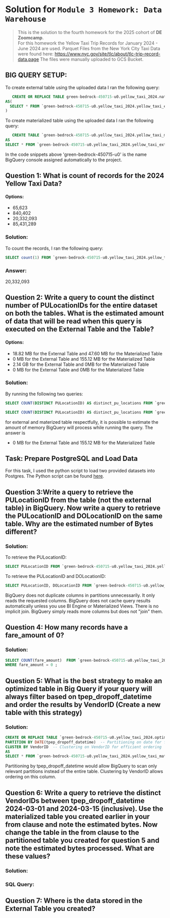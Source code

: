 # Solution for `Module 3 Homework: Data Warehouse`

> This is the solution to the fourth homework for the 2025 cohort of **DE Zoomcamp**.  
> For this homework the Yellow Taxi Trip Records for January 2024 - June 2024 are used. Parquet Files from the New York City Taxi Data were found here:
https://www.nyc.gov/site/tlc/about/tlc-trip-record-data.page
> The files were manually uploaded to GCS Bucket.
 ## BIG QUERY SETUP:
 To create external table using the uploaded data I ran the following query:
```sql
   CREATE OR REPLACE TABLE green-bedrock-450715-u0.yellow_taxi_2024.native_yellow_taxi
AS(
  SELECT * FROM `green-bedrock-450715-u0.yellow_taxi_2024.yellow_taxi_external`
)
```

To create materialized table using the uploaded data I ran the following query:
```sql
   CREATE TABLE `green-bedrock-450715-u0.yellow_taxi_2024.yellow_taxi_materialized`
AS
SELECT * FROM `green-bedrock-450715-u0.yellow_taxi_2024.yellow_taxi_external`;
```
 In the code snippets above 'green-bedrock-450715-u0' is the name BigQuery console assigned automatically to the project.
## Question 1: What is count of records for the 2024 Yellow Taxi Data?
#### Options:
- 65,623
- 840,402
- 20,332,093
- 85,431,289
  
### Solution:
To count the records, I ran the following query:
```sql
SELECT count(1) FROM `green-bedrock-450715-u0.yellow_taxi_2024.yellow_taxi_materialized`;
 ```
### Answer: 
20,332,093

## Question 2: Write a query to count the distinct number of PULocationIDs for the entire dataset on both the tables. What is the estimated amount of data that will be read when this query is executed on the External Table and the Table?

#### Options:
- 18.82 MB for the External Table and 47.60 MB for the Materialized Table
- 0 MB for the External Table and 155.12 MB for the Materialized Table
- 2.14 GB for the External Table and 0MB for the Materialized Table
- 0 MB for the External Table and 0MB for the Materialized Table
### Solution:
By running the following two queries:
```sql
SELECT COUNT(DISTINCT PULocationID) AS distinct_pu_locations FROM `green-bedrock-450715-u0.yellow_taxi_2024.yellow_taxi_external`;
```
```sql
SELECT COUNT(DISTINCT PULocationID) AS distinct_pu_locations FROM `green-bedrock-450715-u0.yellow_taxi_2024.yellow_taxi_materialized`;
```
for external and materized table respectfully, it is possible to estimate the amount of memory BigQuery will process while running the query. The answer is 
- 0 MB for the External Table and 155.12 MB for the Materialized Table
## Task: Prepare PostgreSQL and Load Data
For this task, I used the python script to load two provided datasets into Postgres. The Python script can be found [here](./load_data_to_postgres.py).


## Question 3:Write a query to retrieve the PULocationID from the table (not the external table) in BigQuery. Now write a query to retrieve the PULocationID and DOLocationID on the same table. Why are the estimated number of Bytes different?

### Solution:
To retrieve the PULocationID:
```sql
SELECT PULocationID FROM `green-bedrock-450715-u0.yellow_taxi_2024.yellow_taxi_materialized`;
```

To retrieve the PULocationID and DOLocationID:
```sql
SELECT PULocationID, DOLocationID FROM `green-bedrock-450715-u0.yellow_taxi_2024.yellow_taxi_materialized`;
```

BigQuery does not duplicate columns in partitions unnecessarily. It only reads the requested columns.
BigQuery does not cache query results automatically unless you use BI Engine or Materialized Views.
There is no implicit join. BigQuery simply reads more columns but does not "join" them.


## Question 4: How many records have a fare_amount of 0? 

### Solution:
```sql
SELECT COUNT(fare_amount)  FROM `green-bedrock-450715-u0.yellow_taxi_2024.yellow_taxi_external`
WHERE fare_amount = 0 ;
```

## Question 5: What is the best strategy to make an optimized table in Big Query if your query will always filter based on tpep_dropoff_datetime and order the results by VendorID (Create a new table with this strategy) 

### Solution:
```sql
CREATE OR REPLACE TABLE `green-bedrock-450715-u0.yellow_taxi_2024.optimized_taxi_table`
PARTITION BY DATE(tpep_dropoff_datetime)  -- Partitioning on date for filtering efficiency
CLUSTER BY VendorID  -- Clustering on VendorID for efficient ordering
AS
SELECT * FROM `green-bedrock-450715-u0.yellow_taxi_2024.yellow_taxi_materialized`;
```
Partitioning by tpep_dropoff_datetime would allow BigQuery to scan only relevant partitions instead of the entire table.
Clustering by VendorID allows ordering on this column.

## Question 6: Write a query to retrieve the distinct VendorIDs between tpep_dropoff_datetime 2024-03-01 and 2024-03-15 (inclusive). Use the materialized table you created earlier in your from clause and note the estimated bytes. Now change the table in the from clause to the partitioned table you created for question 5 and note the estimated bytes processed. What are these values? 


### Solution:

### SQL Query:

## Question 7: Where is the data stored in the External Table you created?
